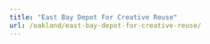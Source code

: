 ```yaml
---
title: "East Bay Depot For Creative Reuse"
url: /oakland/east-bay-depot-for-creative-reuse/
---
```

